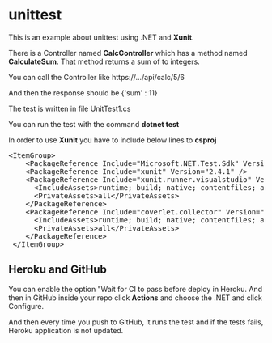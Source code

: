 # unittest

This is an example about unittest using .NET and **Xunit**.

There is a Controller named **CalcController** which has a method named **CalculateSum**.
That method returns a sum of to integers.

You can call the Controller like https://.../api/calc/5/6

And then the response should be {'sum' : 11}

The test is written in file UnitTest1.cs

You can run the test with the command **dotnet test**

In order to use **Xunit** you have to include below lines to **csproj**
<pre>
&lt;ItemGroup&gt;
    &lt;PackageReference Include="Microsoft.NET.Test.Sdk" Version="17.1.0" /&gt;
    &lt;PackageReference Include="xunit" Version="2.4.1" /&gt;
    &lt;PackageReference Include="xunit.runner.visualstudio" Version="2.4.3"&gt;
      &lt;IncludeAssets&gt;runtime; build; native; contentfiles; analyzers; buildtransitive&lt;/IncludeAssets&gt;
      &lt;PrivateAssets&gt;all&lt;/PrivateAssets&gt;
    &lt;/PackageReference&gt;
    &lt;PackageReference Include="coverlet.collector" Version="3.1.2"&gt;
      &lt;IncludeAssets&gt;runtime; build; native; contentfiles; analyzers; buildtransitive&lt;/IncludeAssets&gt;
      &lt;PrivateAssets&gt;all&lt;/PrivateAssets&gt;
    &lt;/PackageReference&gt;
 &lt;/ItemGroup&gt;
</pre>

  ## Heroku and GitHub 

  You can enable the option "Wait for CI to pass before deploy in Heroku.
  And then in GitHub inside your repo click **Actions** and choose the .NET
  and click Configure.

  And then every time you push to GitHub, it runs the test and if the tests fails, Heroku application is not updated. 